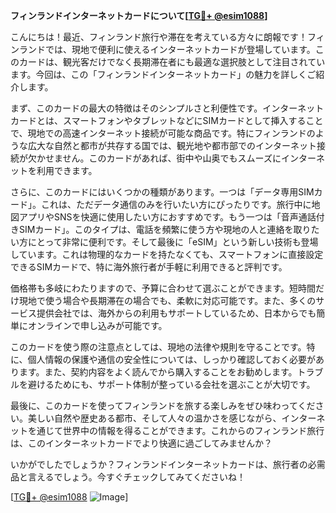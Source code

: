 **フィンランドインターネットカードについて[[TG💪+ @esim1088](https://t.me/s/esim1088)]**

こんにちは！最近、フィンランド旅行や滞在を考えている方々に朗報です！フィンランドでは、現地で便利に使えるインターネットカードが登場しています。このカードは、観光客だけでなく長期滞在者にも最適な選択肢として注目されています。今回は、この「フィンランドインターネットカード」の魅力を詳しくご紹介します。

まず、このカードの最大の特徴はそのシンプルさと利便性です。インターネットカードとは、スマートフォンやタブレットなどにSIMカードとして挿入することで、現地での高速インターネット接続が可能な商品です。特にフィンランドのような広大な自然と都市が共存する国では、観光地や都市部でのインターネット接続が欠かせません。このカードがあれば、街中や山奥でもスムーズにインターネットを利用できます。

さらに、このカードにはいくつかの種類があります。一つは「データ専用SIMカード」。これは、ただデータ通信のみを行いたい方にぴったりです。旅行中に地図アプリやSNSを快適に使用したい方におすすめです。もう一つは「音声通話付きSIMカード」。このタイプは、電話を頻繁に使う方や現地の人と連絡を取りたい方にとって非常に便利です。そして最後に「eSIM」という新しい技術も登場しています。これは物理的なカードを持たなくても、スマートフォンに直接設定できるSIMカードで、特に海外旅行者が手軽に利用できると評判です。

価格帯も多岐にわたりますので、予算に合わせて選ぶことができます。短時間だけ現地で使う場合や長期滞在の場合でも、柔軟に対応可能です。また、多くのサービス提供会社では、海外からの利用もサポートしているため、日本からでも簡単にオンラインで申し込みが可能です。

このカードを使う際の注意点としては、現地の法律や規則を守ることです。特に、個人情報の保護や通信の安全性については、しっかり確認しておく必要があります。また、契約内容をよく読んでから購入することをお勧めします。トラブルを避けるためにも、サポート体制が整っている会社を選ぶことが大切です。

最後に、このカードを使ってフィンランドを旅する楽しみをぜひ味わってください。美しい自然や歴史ある都市、そして人々の温かさを感じながら、インターネットを通じて世界中の情報を得ることができます。これからのフィンランド旅行は、このインターネットカードでより快適に過ごしてみませんか？

いかがでしたでしょうか？フィンランドインターネットカードは、旅行者の必需品と言えるでしょう。今すぐチェックしてみてくださいね！

[[TG💪+ @esim1088](https://t.me/s/esim1088) ![Image](https://i.postimg.cc/Y0z9fWf4/image.png)]